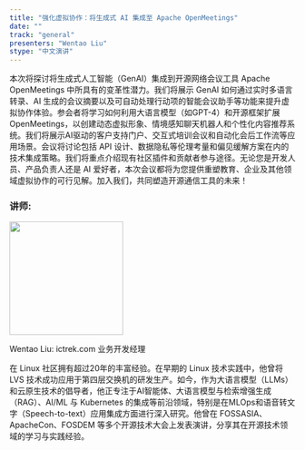```yaml
---
title: "强化虚拟协作：将生成式 AI 集成至 Apache OpenMeetings"
date: ""
track: "general"
presenters: "Wentao Liu"
stype: "中文演讲"
---
```


本次将探讨将生成式人工智能（GenAI）集成到开源网络会议工具 Apache OpenMeetings 中所具有的变革性潜力。我们将展示 GenAI 如何通过实时多语言转录、AI 生成的会议摘要以及可自动处理行动项的智能会议助手等功能来提升虚拟协作体验。参会者将学习如何利用大语言模型（如GPT-4）和开源框架扩展 OpenMeetings，以创建动态虚拟形象、情境感知聊天机器人和个性化内容推荐系统。我们将展示AI驱动的客户支持门户、交互式培训会议和自动化会后工作流等应用场景。会议将讨论包括 API 设计、数据隐私等伦理考量和偏见缓解方案在内的技术集成策略。我们将重点介绍现有社区插件和贡献者参与途径。无论您是开发人员、产品负责人还是 AI 爱好者，本次会议都将为您提供重塑教育、企业及其他领域虚拟协作的可行见解。加入我们，共同塑造开源通信工具的未来！

### 讲师:

<img src="https://sessionize.com/image/ead4-400o400o1-MxgoGiatXrXoHtbuJ6EW4d.jpg" width="200" /><br/>

Wentao Liu: ictrek.com 业务开发经理

在 Linux 社区拥有超过20年的丰富经验。在早期的 Linux 技术实践中，他曾将 LVS 技术成功应用于第四层交换机的研发生产。如今，作为大语言模型（LLMs）和云原生技术的倡导者，他正专注于AI智能体、大语言模型与检索增强生成（RAG）、AI/ML 与 Kubernetes 的集成等前沿领域，特别是在MLOps和语音转文字（Speech-to-text）应用集成方面进行深入研究。他曾在 FOSSASIA、ApacheCon、FOSDEM 等多个开源技术大会上发表演讲，分享其在开源技术领域的学习与实践经验。